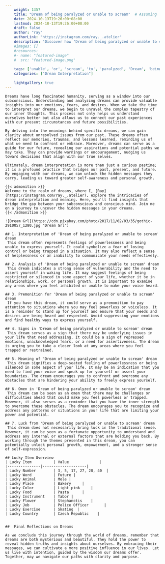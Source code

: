 ```yaml
---
    weight: 1357
    title: "Dream of being paralyzed or unable to scream"  # Assuming 'title' column exists
    date: 2024-10-13T19:26:00+08:00
    lastmod: 2024-10-13T19:26:00+08:00
    draft: false
    author: "ray"
    authorLink: "https://instagram.com/ray._.atelier"
    description: "Discover how 'Dream of being paralyzed or unable to scream' can interpret your future and uncover its significant meanings in your life."
    #images: []
    #resources:
    #- name: "featured-image"
    #  src: "featured-image.png"
    
    tags: ['unable', 'or', 'scream', 'to', 'paralyzed', 'Dream', 'being', 'of']
    categories: ["Dream Interpretation"]
    
    lightgallery: true
---
```

    
    Dreams have long fascinated humanity, serving as a window into our subconscious. Understanding and analyzing dreams can provide valuable insights into our emotions, fears, and desires. When we take the time to interpret our dreams, we begin to unravel the complex tapestry of our inner thoughts. This process not only helps us understand ourselves better but also allows us to connect our past experiences with our present circumstances and future possibilities.
    
    By delving into the meanings behind specific dreams, we can gain clarity about unresolved issues from our past. These dreams often reflect our memories, traumas, and lessons learned, reminding us of what we need to confront or embrace. Moreover, dreams can serve as a guide for our future, revealing our aspirations and potential paths we may take. They can provide warnings or encouragement, nudging us toward decisions that align with our true selves.
    
    Ultimately, dream interpretation is more than just a curious pastime; it is a profound practice that bridges our past, present, and future. By engaging with our dreams, we can unlock the hidden messages they carry, leading us toward greater self-awareness and personal growth.
    
    {{< admonition >}}
    Welcome to the realm of dreams, where I, [Ray](https://instagram.com/ray._.atelier), explore the intricacies of dream interpretation and meaning. Here, you’ll find insights that bridge the gap between your subconscious and conscious mind. Join me on a journey to uncover the hidden messages in your dreams.
    {{< /admonition >}}
    
    ![Dream Grl](https://cdn.pixabay.com/photo/2017/11/02/03/35/gothic-2910057_1280.jpg "Dream Grl")
    
    ## 1. Interpretation of 'Dream of being paralyzed or unable to scream' dream
     This dream often represents feelings of powerlessness and being unable to express yourself. It could symbolize a fear of losing control or being trapped in a situation. It may also reflect a sense of helplessness or an inability to communicate your needs effectively.
    
    ## 2. Analysis of 'Dream of being paralyzed or unable to scream' dream
     This dream indicates a strong sense of vulnerability and the need to assert yourself in waking life. It may suggest feelings of being restricted or silenced in some aspect of your life, whether it be in relationships, work, or personal growth. It is important to examine any areas where you feel inhibited or unable to make your voice heard.
    
    ## 3. Premonition for 'Dream of being paralyzed or unable to scream' dream
     If you have this dream, it could serve as a premonition to pay attention to situations where you may feel powerless or voiceless. It is a reminder to stand up for yourself and ensure that your needs and desires are being heard and respected. Avoid suppressing your emotions and find healthy ways to express yourself.
    
    ## 4. Signs in 'Dream of being paralyzed or unable to scream' dream
     This dream serves as a sign that there may be underlying issues in your life that need addressing. It could be a sign of repressed emotions, unacknowledged fears, or a need for assertiveness. The dream is urging you to take a closer look at any areas where you feel trapped or restrained.
    
    ## 5. Meaning of 'Dream of being paralyzed or unable to scream' dream
     This dream signifies a deep-seated feeling of powerlessness or being silenced in some aspect of your life. It may be an indication that you need to find your voice and speak up for yourself or assert your boundaries. The dream encourages you to confront and overcome any obstacles that are hindering your ability to freely express yourself.
    
    ## 6. Omen in 'Dream of being paralyzed or unable to scream' dream
     This dream can be seen as an omen that there may be challenges or difficulties ahead that could make you feel powerless or trapped. However, it also serves as a reminder that you have the inner strength to overcome these obstacles. The dream encourages you to recognize and address any patterns or situations in your life that are limiting your power and potential.
    
    ## 7. Luck from 'Dream of being paralyzed or unable to scream' dream
     This dream does not necessarily bring luck in the traditional sense. However, it can be seen as a fortunate opportunity to understand and address any internal or external factors that are holding you back. By working through the themes presented in this dream, you can potentially unlock personal growth, empowerment, and a stronger sense of self-expression.
    
    ## Lucky Item Overview
    | Lucky Item          | Value              |
    |---------------|--------------------|
    | Lucky Number        | 3, 5, 17, 27, 28, 40  |
    | Lucky Word          | Future |
    | Lucky Animal        | Mole |
    | Lucky Place         | Bakery     |
    | Lucky Color         | Light pink     |
    | Lucky Food          | Pasta      |
    | Lucky Instrument    | Tabor |
    | Lucky Flower        | Stephanotis    |
    | Lucky Job           | Police Officer       |
    | Lucky Exercise      | Skating  |
    | Lucky Country       | Czech Republic    |
    
    
    ##  Final Reflections on Dreams
    
    As we conclude this journey through the world of dreams, remember that dreams are both mysterious and beautiful. They hold the power to reveal hidden truths and insights about ourselves. By embracing their messages, we can cultivate a more positive influence in our lives. Let us live with intention, guided by the wisdom our dreams offer. Together, may we navigate our paths with clarity and purpose.
    